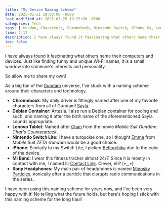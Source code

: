 ```yaml
---
title: "My Device Naming Scheme"
date: 2025-01-21 19:00:00 -0500
last_modified_at: 2025-03-25 19:25:00 -0500
categories: Tech 
tags: [ Gundam, Characters, Chromebook, Nintendo Switch, iPhone 6s, Lenovo Tab M8, Mi Band 5, Sony WH-CH720N  ]
time: 2:12
description: I have always found it fascinating what others name their computers and devices. Just like finding funny and unique Wi-Fi names, it is a small window into someone's interests and personality. So allow me to share my own!
toc: false
---
```


I have always found it fascinating what others name their computers and devices. Just like finding funny and unique Wi-Fi names, it is a small window into someone's interests and personality.

So allow me to share my own!

As a big fan of the [Gundam](https://en.gundam.info/what-is-gundam/) universe, I've stuck with a naming scheme around their characters and technology.

- **Chromebook**: My daily driver is fittingly named after one of my favorite characters from all of Gundam! [Sayla](https://gundam.fandom.com/wiki/Sayla_Mass).
- **Debian Container**: Artesia. I also run a Debian container for coding and such, and naming it after the birth name of the aforementioned Sayla sounds appropriate.
- **Lenovo Tablet**: Named after [Chan](https://gundam.fandom.com/wiki/Chan_Agi) from the movie *Mobile Suit Gundam: Char's Counterattack*.
- **Nintendo Switch Lite**: I have a turquoise one, so I thought [Emma](https://gundam.fandom.com/wiki/Emma_Sheen) from *Mobile Suit ZETA Gundam* would be a good choice.
- **iPhone**: Similarly to my Switch Lite, I picked [Beltorchika](https://gundam.fandom.com/wiki/Beltorchika_Irma) due to the color of the device.
- **Mi Band**: I wear this fitness tracker almost 24/7. Since it is mostly in contact with me, I named it: [Contact Link](https://antifandom.com/gundam/wiki/Gundam_Wiki:Technology#Contact_Link). Clever, eh? (•‿•)
- **Sony Headphones**: My main pair of headphones is named [Minosky Particles](https://en.wikipedia.org/wiki/Gundam_Universal_Century_technology#Minovsky_particle), ironically after a particle that disrupts radio communications in the series.

I have been using this naming scheme for years now, and I've been very happy with it! No telling what the future holds, but here's hoping I stick with this naming scheme for the long haul!
